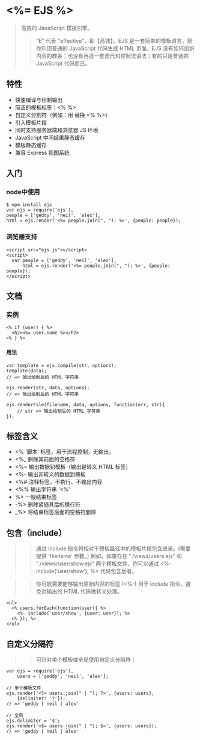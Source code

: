 # <%= EJS %>
> 高效的 JavaScript 模板引擎。
>>"E" 代表 "effective"，即【高效】。EJS 是一套简单的模板语言，帮你利用普通的 JavaScript 代码生成 HTML 页面。EJS 没有如何组织内容的教条；也没有再造一套迭代和控制流语法；有的只是普通的 JavaScript 代码而已。

## 特性
+ 快速编译与绘制输出
+ 简洁的模板标签：<% %>
+ 自定义分割符（例如：用 <? ?> 替换 <% %>）
+ 引入模板片段
+ 同时支持服务器端和浏览器 JS 环境
+ JavaScript 中间结果静态缓存
+ 模板静态缓存
+ 兼容 Express 视图系统

## 入门
### node中使用
```
$ npm install ejs
var ejs = require('ejs'),
people = ['geddy', 'neil', 'alex'],
html = ejs.render('<%= people.join(", "); %>', {people: people});
```
### 浏览器支持
```
<script src="ejs.js"></script>
<script>
  var people = ['geddy', 'neil', 'alex'],
      html = ejs.render('<%= people.join(", "); %>', {people: people});
</script>
```

## 文档
### 实例
```
<% if (user) { %>
  <h2><%= user.name %></h2>
<% } %>
```
#### 用法
```
var template = ejs.compile(str, options);
template(data);
// => 输出绘制后的 HTML 字符串

ejs.render(str, data, options);
// => 输出绘制后的 HTML 字符串

ejs.renderFile(filename, data, options, function(err, str){
    // str => 输出绘制后的 HTML 字符串
});
```

## 标签含义
+ <% '脚本' 标签，用于流程控制，无输出。
+ <%_ 删除其前面的空格符
+ <%= 输出数据到模板（输出是转义 HTML 标签）
+ <%- 输出非转义的数据到模板
+ <%# 注释标签，不执行、不输出内容
+ <%% 输出字符串 '<%'
+ %> 一般结束标签
+ -%> 删除紧随其后的换行符
+ _%> 将结束标签后面的空格符删除

## 包含（include）
>>通过 include 指令将相对于模板路径中的模板片段包含进来。(需要提供 'filename' 参数。) 例如，如果存在 "./views/users.ejs" 和 "./views/user/show.ejs" 两个模板文件，你可以通过 <%- include('user/show'); %> 代码包含后者。

>>你可能需要能够输出原始内容的标签 (<%-) 用于 include 指令，避免对输出的 HTML 代码做转义处理。

```
<ul>
  <% users.forEach(function(user){ %>
    <%- include('user/show', {user: user}); %>
  <% }); %>
</ul>
```

## 自定义分隔符
>>可针对单个模板或全局使用自定义分隔符：
```
var ejs = require('ejs'),
    users = ['geddy', 'neil', 'alex'];

// 单个模板文件
ejs.render('<?= users.join(" | "); ?>', {users: users},
    {delimiter: '?'});
// => 'geddy | neil | alex'

// 全局
ejs.delimiter = '$';
ejs.render('<$= users.join(" | "); $>', {users: users});
// => 'geddy | neil | alex'
```